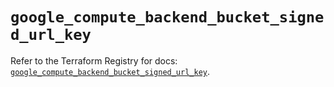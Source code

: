 # `google_compute_backend_bucket_signed_url_key`

Refer to the Terraform Registry for docs: [`google_compute_backend_bucket_signed_url_key`](https://registry.terraform.io/providers/hashicorp/google/6.20.0/docs/resources/compute_backend_bucket_signed_url_key).
